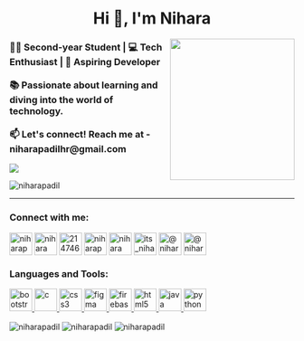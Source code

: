 <h1 align="center">Hi 👋, I'm Nihara</h1>

<img align="right" src="https://github.com/NiharaPadil/NiharaPadil/assets/128722140/64cdee22-0172-411e-ab3b-a8a704216916" height=250 width= 220/>

<h3>
👨‍🎓 Second-year Student | 💻 Tech Enthusiast | 🚀 Aspiring Developer<br></br>📚 Passionate about learning and diving into the world of technology.<br><br>📫 Let's connect! Reach me at - niharapadilhr@gmail.com
</h3>
<!--
- 📫 How to reach me **niharapadilhr@gmail.com**
<!--
- 📄 Know about my experiences [https://novoresume.com/editor/resume/abc71200-1430-11ee-91f7-0d3fcccd8be7](https://novoresume.com/editor/resume/abc71200-1430-11ee-91f7-0d3fcccd8be7)-->

<img src="https://github.com/NiharaPadil/NiharaPadil/assets/128722140/001a780d-2c86-4c29-9bb3-0fee9f552441"/>
<p align="left"> <img src="https://komarev.com/ghpvc/?username=niharapadil&label=Profile%20views&color=0e75b6&style=flat" alt="niharapadil" /> </p>
<hr>


<h3 align="left">Connect with me:</h3>
<p align="left">
<a href="https://twitter.com/niharapadil" target="_blank"><img align="center" src="https://img.icons8.com/?size=512&id=13963&format=png" alt="niharapadil" height="40" width="40" /></a>
<a href="https://linkedin.com/in/nihara padil" target="blank"><img align="center" src="https://img.icons8.com/?size=512&id=xuvGCOXi8Wyg&format=png" alt="nihara padil" height="40" width="40" /></a>
<a href="https://stackoverflow.com/users/21474650" target="blank"><img align="center" src="https://upload.wikimedia.org/wikipedia/commons/thumb/e/ef/Stack_Overflow_icon.svg/768px-Stack_Overflow_icon.svg.png" alt="21474650" height="40" width="40" /></a>
<a href="https://kaggle.com/niharapadil" target="blank"><img align="center" src="https://www.vectorlogo.zone/logos/kaggle/kaggle-icon.svg" alt="niharapadil" height="40" width="40" /></a>
<a href="https://fb.com/nihara padil" target="_blank"><img align="center" src="https://img.icons8.com/?size=512&id=118497&format=png" alt="nihara padil" height="40" width="40" /></a>
<a href="https://instagram.com/its_nihahaha_" target="blank"><img align="center" src="https://img.icons8.com/?size=512&id=32323&format=png" alt="its_nihahaha_" height="40" width="40" /></a>
<a href="https://hashnode.com/@nihara" target="_blank"><img align="center" src="https://cdn.hashnode.com/res/hashnode/image/upload/v1611902473383/CDyAuTy75.png?auto=compress" alt="@nihara" height="40" width="40" /></a>
<a href="https://medium.com/@niharapadilhr" target="blank"><img align="center" src="https://img.icons8.com/?size=512&id=XVNvUWCvvlD9&format=png" alt="@niharapadilhr" height="40" width="40" /></a>
</p>

<h3 align="left">Languages and Tools:</h3>
<p align="left"> 
<a href="https://getbootstrap.com" target="_blank" rel="noreferrer"> <img src="https://img.icons8.com/?size=512&id=84710&format=png" alt="bootstrap" width="40" height="40"/> </a> 
<a href="https://www.cprogramming.com/" target="_blank" rel="noreferrer"> <img src="https://img.icons8.com/?size=512&id=40670&format=png" alt="c" width="40" height="40"/> </a>
<a href="https://www.w3schools.com/css/" target="_blank" rel="noreferrer"> <img src="https://img.icons8.com/?size=512&id=21278&format=png" alt="css3" width="40" height="40"/> </a> 
<a href="https://www.figma.com/" target="_blank" rel="noreferrer"> <img src="https://www.vectorlogo.zone/logos/figma/figma-icon.svg" alt="figma" width="40" height="40"/> </a>
<a href="https://firebase.google.com/" target="_blank" rel="noreferrer"> <img src="https://www.vectorlogo.zone/logos/firebase/firebase-icon.svg" alt="firebase" width="40" height="40"/> </a>
<a href="https://www.w3.org/html/" target="_blank" rel="noreferrer"> <img src="https://img.icons8.com/?size=512&id=v8RpPQUwv0N8&format=png" alt="html5" width="40" height="40"/> </a>
<a href="https://www.java.com" target="_blank" rel="noreferrer"> <img src="https://img.icons8.com/?size=512&id=13679&format=png" alt="java" width="40" height="40"/> </a> 
<a href="https://www.python.org" target="_blank" rel="noreferrer"> <img src="https://img.icons8.com/?size=512&id=13441&format=png" alt="python" width="40" height="40"/> </a> </p>


<img align="center" src="https://github-readme-streak-stats.herokuapp.com/?user=niharapadil&" alt="niharapadil" />
<img align="center" src="https://github-readme-stats.vercel.app/api?username=niharapadil&show_icons=true&locale=en" alt="niharapadil" />
<img align="center" src="https://github-readme-stats.vercel.app/api/top-langs?username=niharapadil&show_icons=true&locale=en&layout=compact" alt="niharapadil" />

